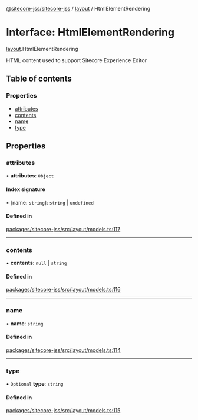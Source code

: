 [@sitecore-jss/sitecore-jss](../README.md) / [layout](../modules/layout.md) / HtmlElementRendering

# Interface: HtmlElementRendering

[layout](../modules/layout.md).HtmlElementRendering

HTML content used to support Sitecore Experience Editor

## Table of contents

### Properties

- [attributes](layout.HtmlElementRendering.md#attributes)
- [contents](layout.HtmlElementRendering.md#contents)
- [name](layout.HtmlElementRendering.md#name)
- [type](layout.HtmlElementRendering.md#type)

## Properties

### attributes

• **attributes**: `Object`

#### Index signature

▪ [name: `string`]: `string` \| `undefined`

#### Defined in

[packages/sitecore-jss/src/layout/models.ts:117](https://github.com/Sitecore/jss/blob/01d0852f1/packages/sitecore-jss/src/layout/models.ts#L117)

___

### contents

• **contents**: ``null`` \| `string`

#### Defined in

[packages/sitecore-jss/src/layout/models.ts:116](https://github.com/Sitecore/jss/blob/01d0852f1/packages/sitecore-jss/src/layout/models.ts#L116)

___

### name

• **name**: `string`

#### Defined in

[packages/sitecore-jss/src/layout/models.ts:114](https://github.com/Sitecore/jss/blob/01d0852f1/packages/sitecore-jss/src/layout/models.ts#L114)

___

### type

• `Optional` **type**: `string`

#### Defined in

[packages/sitecore-jss/src/layout/models.ts:115](https://github.com/Sitecore/jss/blob/01d0852f1/packages/sitecore-jss/src/layout/models.ts#L115)
